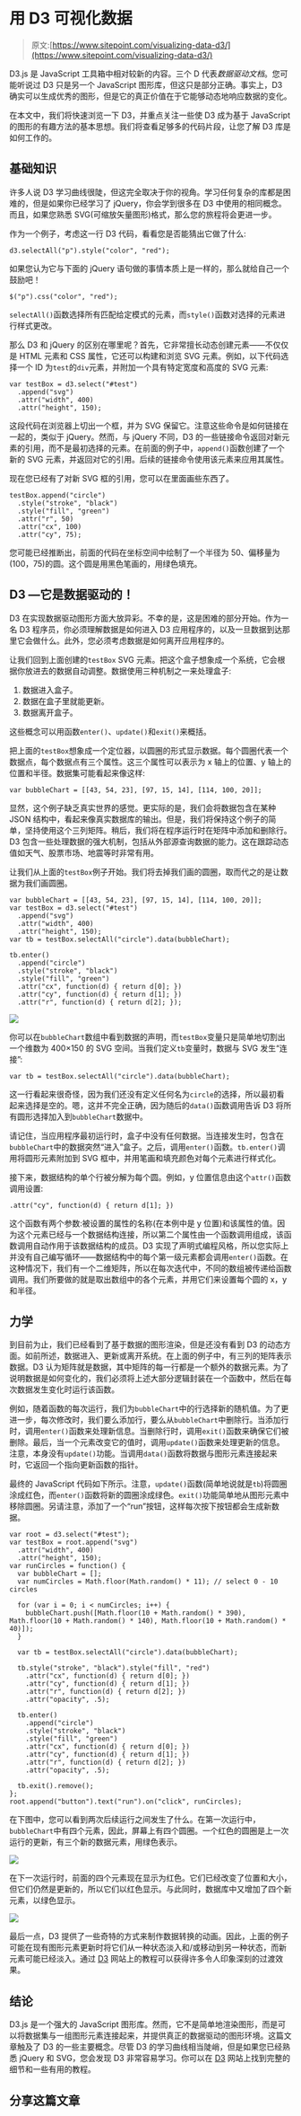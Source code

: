 # 用 D3 可视化数据

> 原文:[https://www.sitepoint.com/visualizing-data-d3/](https://www.sitepoint.com/visualizing-data-d3/)

D3.js 是 JavaScript 工具箱中相对较新的内容。三个 D 代表*数据驱动文档*。您可能听说过 D3 只是另一个 JavaScript 图形库，但这只是部分正确。事实上，D3 确实可以生成优秀的图形，但是它的真正价值在于它能够动态地响应数据的变化。

在本文中，我们将快速浏览一下 D3，并重点关注一些使 D3 成为基于 JavaScript 的图形的有趣方法的基本思想。我们将查看足够多的代码片段，让您了解 D3 库是如何工作的。

## 基础知识

许多人说 D3 学习曲线很陡，但这完全取决于你的视角。学习任何复杂的库都是困难的，但是如果你已经学习了 jQuery，你会学到很多在 D3 中使用的相同概念。而且，如果您熟悉 SVG(可缩放矢量图形)格式，那么您的旅程将会更进一步。

作为一个例子，考虑这一行 D3 代码，看看您是否能猜出它做了什么:

```
d3.selectAll("p").style("color", "red");
```

如果您认为它与下面的 jQuery 语句做的事情本质上是一样的，那么就给自己一个鼓励吧！

```
$("p").css("color", "red");
```

`selectAll()`函数选择所有匹配给定模式的元素，而`style()`函数对选择的元素进行样式更改。

那么 D3 和 jQuery 的区别在哪里呢？首先，它非常擅长动态创建元素——不仅仅是 HTML 元素和 CSS 属性，它还可以构建和浏览 SVG 元素。例如，以下代码选择一个 ID 为`test`的`div`元素，并附加一个具有特定宽度和高度的 SVG 元素:

```
var testBox = d3.select("#test")
  .append("svg")
  .attr("width", 400)
  .attr("height", 150);
```

这段代码在浏览器上切出一个框，并为 SVG 保留它。注意这些命令是如何链接在一起的，类似于 jQuery。然而，与 jQuery 不同，D3 的一些链接命令返回对新元素的引用，而不是最初选择的元素。在前面的例子中，`append()`函数创建了一个新的 SVG 元素，并返回对它的引用。后续的链接命令使用该元素来应用其属性。

现在您已经有了对新 SVG 框的引用，您可以在里面画些东西了。

```
testBox.append("circle")
  .style("stroke", "black")
  .style("fill", "green")
  .attr("r", 50)
  .attr("cx", 100)
  .attr("cy", 75);
```

您可能已经推断出，前面的代码在坐标空间中绘制了一个半径为 50、偏移量为(100，75)的圆。这个圆是用黑色笔画的，用绿色填充。

## D3 —它是数据驱动的！

D3 在实现数据驱动图形方面大放异彩。不幸的是，这是困难的部分开始。作为一名 D3 程序员，你必须理解数据是如何进入 D3 应用程序的，以及一旦数据到达那里它会做什么。此外，您必须考虑数据是如何离开应用程序的。

让我们回到上面创建的`testBox` SVG 元素。把这个盒子想象成一个系统，它会根据你放进去的数据自动调整。数据使用三种机制之一来处理盒子:

1.  数据进入盒子。
2.  数据在盒子里就能更新。
3.  数据离开盒子。

这些概念可以用函数`enter()`、`update()`和`exit()`来概括。

把上面的`testBox`想象成一个定位器，以圆圈的形式显示数据。每个圆圈代表一个数据点，每个数据点有三个属性。这三个属性可以表示为 x 轴上的位置、y 轴上的位置和半径。数据集可能看起来像这样:

```
var bubbleChart = [[43, 54, 23], [97, 15, 14], [114, 100, 20]];
```

显然，这个例子缺乏真实世界的感觉。更实际的是，我们会将数据包含在某种 JSON 结构中，看起来像真实数据库的输出。但是，我们将保持这个例子的简单，坚持使用这个三列矩阵。稍后，我们将在程序运行时在矩阵中添加和删除行。D3 包含一些处理数据的强大机制，包括从外部源查询数据的能力。这在跟踪动态值如天气、股票市场、地震等时非常有用。

让我们从上面的`testBox`例子开始。我们将去掉我们画的圆圈，取而代之的是让数据为我们画圆圈。

```
var bubbleChart = [[43, 54, 23], [97, 15, 14], [114, 100, 20]];
var testBox = d3.select("#test")
  .append("svg")
  .attr("width", 400)
  .attr("height", 150);
var tb = testBox.selectAll("circle").data(bubbleChart);

tb.enter()
  .append("circle")
  .style("stroke", "black")
  .style("fill", "green")
  .attr("cx", function(d) { return d[0]; })
  .attr("cy", function(d) { return d[1]; })
  .attr("r", function(d) { return d[2]; });
```

![](../Images/76618371bbecd6b3e170ca7e030f79a9.png)

你可以在`bubbleChart`数组中看到数据的声明，而`testBox`变量只是简单地切割出一个维数为 400×150 的 SVG 空间。当我们定义`tb`变量时，数据与 SVG 发生“连接”:

```
var tb = testBox.selectAll("circle").data(bubbleChart);
```

这一行看起来很奇怪，因为我们还没有定义任何名为`circle`的选择，所以最初看起来选择是空的。嗯，这并不完全正确，因为随后的`data()`函数调用告诉 D3 将所有圆形选择加入到`bubbleChart`数据中。

请记住，当应用程序最初运行时，盒子中没有任何数据。当连接发生时，包含在`bubbleChart`中的数据突然“进入”盒子。之后，调用`enter()`函数。`tb.enter()`调用将圆形元素附加到 SVG 框中，并用笔画和填充颜色对每个元素进行样式化。

接下来，数据结构的单个行被分解为每个圆。例如，y 位置信息由这个`attr()`函数调用设置:

```
.attr("cy", function(d) { return d[1]; })
```

这个函数有两个参数:被设置的属性的名称(在本例中是 y 位置)和该属性的值。因为这个元素已经与一个数据结构连接，所以第二个属性由一个函数调用组成，该函数调用自动作用于该数据结构的成员。D3 实现了声明式编程风格，所以您实际上并没有自己编写循环——数据结构中的每个第一级元素都会调用`enter()`函数。在这种情况下，我们有一个二维矩阵，所以在每次迭代中，不同的数组被传递给函数调用。我们所要做的就是取出数组中的各个元素，并用它们来设置每个圆的 x，y 和半径。

## 力学

到目前为止，我们已经看到了基于数据的图形渲染，但是还没有看到 D3 的动态方面。如前所述，数据进入、更新或离开系统。在上面的例子中，有三列的矩阵表示数据。D3 认为矩阵就是数据，其中矩阵的每一行都是一个额外的数据元素。为了说明数据是如何变化的，我们必须将上述大部分逻辑封装在一个函数中，然后在每次数据发生变化时运行该函数。

例如，随着函数的每次运行，我们为`bubbleChart`中的行选择新的随机值。为了更进一步，每次修改时，我们要么添加行，要么从`bubbleChart`中删除行。当添加行时，调用`enter()`函数来处理新信息。当删除行时，调用`exit()`函数来确保它们被删除。最后，当一个元素改变它的值时，调用`update()`函数来处理更新的信息。注意，本身没有`update()`功能。当调用`data()`函数将数据与图形元素连接起来时，它返回一个指向更新函数的指针。

最终的 JavaScript 代码如下所示。注意，`update()`函数(简单地说就是`tb`)将圆圈涂成红色，而`enter()`函数将新的圆圈涂成绿色。`exit()`功能简单地从图形元素中移除圆圈。另请注意，添加了一个“run”按钮，这样每次按下按钮都会生成新数据。

```
var root = d3.select("#test");
var testBox = root.append("svg")
  .attr("width", 400)
  .attr("height", 150);    
var runCircles = function() {
  var bubbleChart = [];
  var numCircles = Math.floor(Math.random() * 11); // select 0 - 10 circles

  for (var i = 0; i < numCircles; i++) {
    bubbleChart.push([Math.floor(10 + Math.random() * 390), Math.floor(10 + Math.random() * 140), Math.floor(10 + Math.random() * 40)]);
  }

  var tb = testBox.selectAll("circle").data(bubbleChart);

  tb.style("stroke", "black").style("fill", "red")
    .attr("cx", function(d) { return d[0]; })
    .attr("cy", function(d) { return d[1]; })
    .attr("r", function(d) { return d[2]; })
    .attr("opacity", .5);

  tb.enter()
    .append("circle")
    .style("stroke", "black")
    .style("fill", "green")
    .attr("cx", function(d) { return d[0]; })
    .attr("cy", function(d) { return d[1]; })
    .attr("r", function(d) { return d[2]; })
    .attr("opacity", .5);

  tb.exit().remove();
};
root.append("button").text("run").on("click", runCircles);
```

在下图中，您可以看到两次后续运行之间发生了什么。在第一次运行中，`bubbleChart`中有四个元素，因此，屏幕上有四个圆圈。一个红色的圆圈是上一次运行的更新，有三个新的数据元素，用绿色表示。

![](../Images/a9a5921dd7cf2a753fbeb882ac0b5bd6.png)

在下一次运行时，前面的四个元素现在显示为红色。它们已经改变了位置和大小，但它们仍然是更新的，所以它们以红色显示。与此同时，数据库中又增加了四个新元素，以绿色显示。

![](../Images/d9abba270e8d9ef56d536c6784c45444.png)

最后一点，D3 提供了一些奇特的方式来制作数据转换的动画。因此，上面的例子可能在现有图形元素更新时将它们从一种状态淡入和/或移动到另一种状态，而新元素可能已经淡入。通过 [D3](https://d3js.org/) 网站上的教程可以获得许多令人印象深刻的过渡效果。

## 结论

D3.js 是一个强大的 JavaScript 图形库。然而，它不是简单地渲染图形，而是可以将数据集与一组图形元素连接起来，并提供真正的数据驱动的图形环境。这篇文章触及了 D3 的一些主要概念。尽管 D3 的学习曲线相当陡峭，但是如果您已经熟悉 jQuery 和 SVG，您会发现 D3 非常容易学习。你可以在 [D3](https://d3js.org/) 网站上找到完整的细节和一些有用的教程。

## 分享这篇文章